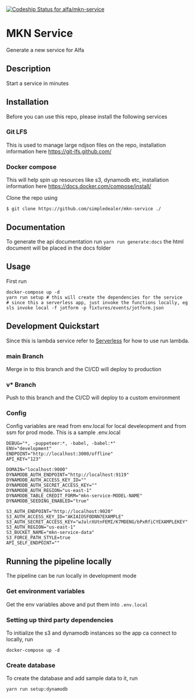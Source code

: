 [![Codeship Status for alfa/mkn-service](https://app.codeship.com/projects/xxxxx/status?branch=main)](https://app.codeship.com/projects/xxxxxxx)

# MKN Service
Generate a new service for Alfa

## Description

Start a service in minutes

## Installation
Before you can use this repo, please install the following services

### Git LFS
This is used to manage large ndjson files on the repo, installation information here https://git-lfs.github.com/

### Docker compose
This will help spin up resources like s3, dynamodb etc, installation information here https://docs.docker.com/compose/install/

Clone the repo using

```
$ git clone https://github.com/simpledealer/mkn-service ./
```

## Documentation

To generate the api documentation run ```yarn run generate:docs``` the html document will be placed in the docs folder

## Usage

First run
```
docker-compose up -d
yarn run setup # this will create the dependencies for the service
# since this a serverless app, just invoke the functions locally, eg
sls invoke local -f jotform -p fixtures/events/jotform.json
```


## Development Quickstart

Since this is lambda service refer to [Serverless](https://www.serverless.com/framework/docs/providers/aws/cli-reference/) for how to use run lambda.

### main Branch
Merge in to this branch and the CI/CD will deploy to production

### v* Branch
Push to this branch and the CI/CD will deploy to a custom environment

### Config
Config variables are read from env.local for local develeopment and from ssm for prod mode. This is a sample .env.local

```
DEBUG="*, -puppeteer:*, -babel, -babel:*"
ENV="development"
ENDPOINT="http://localhost:3000/offline"
API_KEY="123"

DOMAIN="localhost:9000"
DYNAMODB_AUTH_ENDPOINT="http://localhost:9119"
DYNAMODB_AUTH_ACCESS_KEY_ID=""
DYNAMODB_AUTH_SECRET_ACCESS_KEY=""
DYNAMODB_AUTH_REGION="us-east-1"
DYNAMODB_TABLE_CREDIT_FORM="mkn-service-MODEL-NAME"
DYNAMODB_SEEDING_ENABLED="true"

S3_AUTH_ENDPOINT="http://localhost:9020"
S3_AUTH_ACCESS_KEY_ID="AKIAIOSFODNN7EXAMPLE"
S3_AUTH_SECRET_ACCESS_KEY="wJalrXUtnFEMI/K7MDENG/bPxRfiCYEXAMPLEKEY"
S3_AUTH_REGION="us-east-1"
S3_BUCKET_NAME="mkn-service-data"
S3_FORCE_PATH_STYLE=true
API_SELF_ENDPOINT=""

```

## Running the pipeline locally
The pipeline can be run locally in development mode

### Get environment variables
Get the env variables above and put them into `.env.local`

### Setting up third party dependencies
To initialize the s3 and dynamodb instances so the app ca connect to locally, run
  ```
  docker-compose up -d
  ```

### Create database

To create the database and add sample data to it, run
  ```
  yarn run setup:dynamodb
  ```
